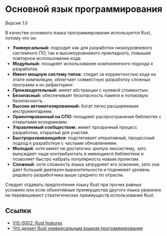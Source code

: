 # Основной язык программирования

*Версия 1.0*

В качестве основного языка программирования используется Rust, потому что он:

- **Универсальный:** подходит как для разработки низкоуровневого системного ПО, так и высокоуровневого прикладного, повышая повторное использование кода.
- **Модульный:** поощряет использование компонентного подхода к разработке.
- **Имеет мощную систему типов:** следит за корректностью кода на этапе компиляции, облегчает совместную разработку сложных программ и их рефакторинг.
- **Производительный:** имеет абстракции с нулевой стоимостью.
- **Безопасный:** обеспечивает безопасность памяти и потоковую безопасность.
- **Высоко автоматизированный:** богат легко расширяемым инструментарием.
- **Ориентированный на СПО:** поощряет распространение библиотек с открытыми исходниками.
- **Управляемый сообществом:** имеет прозрачный процесс разработки, открытый для участия.
- **Быстроразвивающийся:** подстегивает итеративный, процессный подход к разработкуе с частыми обновлениями.
- **Молодой**: хотя имеет не достаточно зрелую экосистему, зато вынуждает чаще контрибьютить в имеющиеся библиотеки и позволяет быстро набрать популярность новым проектам.
- **Сложный**: хотя сложность языка затрудняет его освоение, зато она дает больший диапазон выразительности и поднимает уровень рядового разработчика выше среднего по отрасли.

Следует отдавать предпочтение языку Rust при прочих равных условиях или если объективные преимущества другого языка уверенно не перевешивают стратегических преимуществ использования Rust.


## Ссылки

- [VIS-0002: Rust features](../visions/vis-0002-rust-features.ru.md)
- [Что делает Rust универсальным языком программирования](https://habr.com/ru/post/504622/)
